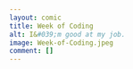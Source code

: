 ```yaml
---
layout: comic
title: Week of Coding
alt: I&#039;m good at my job.
image: Week-of-Coding.jpeg
comment: []
---
```

